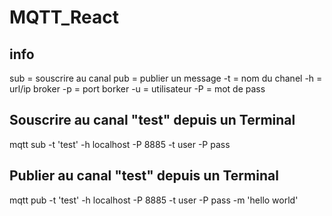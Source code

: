 # MQTT_React
## info
sub   = souscrire au canal
pub   = publier un message
-t    = nom du chanel
-h    = url/ip broker
-p    = port borker
-u    = utilisateur
-P    = mot de pass

## Souscrire au canal "test" depuis un Terminal

 mqtt sub -t 'test' -h localhost -P 8885 -t user -P pass

## Publier au canal "test" depuis un Terminal

 mqtt pub -t 'test' -h localhost -P 8885 -t user -P pass -m 'hello world'

